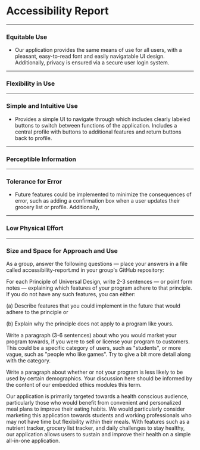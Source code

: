 # Accessibility Report
***
### Equitable Use

- Our application provides the same means of use for all users, with a pleasant, easy-to-read font and easily navigatable UI design. Additionally, privacy is ensured via a secure user login system.
***
### Flexibility in Use

***
### Simple and Intuitive Use

- Provides a simple UI to navigate through which includes clearly labeled buttons to switch between functions of the application. Includes a central profile with buttons to additional features and return buttons back to profile.
***
### Perceptible Information
***
### Tolerance for Error

- Future features could be implemented to minimize the consequences of error, such as adding a confirmation box when a user updates their grocery list or profile. Additionally, 
***
### Low Physical Effort
***
### Size and Space for Approach and Use



As a group, answer the following questions — place your answers in a file called accessibility-report.md in your group's GitHub repository:

For each Principle of Universal Design, write 2-3 sentences — or point form notes — explaining which features of your program adhere to that principle. If you do not have any such features, you can either:

(a) Describe features that you could implement in the future that would adhere to the principle or

(b) Explain why the principle does not apply to a program like yours.

Write a paragraph (3-6 sentences) about who you would market your program towards, if you were to sell or license your program to customers. This could be a specific category of users, such as "students", or more vague, such as "people who like games". Try to give a bit more detail along with the category.

Write a paragraph about whether or not your program is less likely to be used by certain demographics. Your discussion here should be informed by the content of our embedded ethics modules this term.

Our application is primarily targeted towards a health conscious audience, particularly those who would benefit from convenient 
and personalized meal plans to improve their eating habits. We would particularly consider marketing this application towards
students and working professionals who may not have time but flexibility within their meals. 
With features such as a nutrient tracker, grocery list tracker, and daily challenges to stay healthy, our application 
allows users to sustain and improve their health on a simple all-in-one application.